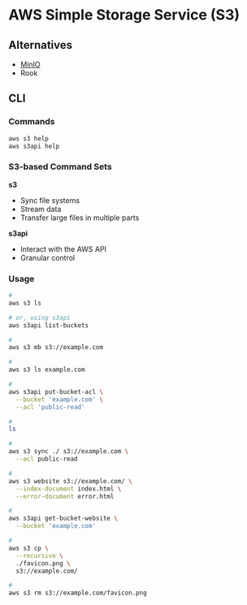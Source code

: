 # AWS Simple Storage Service (S3)

## Alternatives

- [MinIO](/minio.md)
- Rook

## CLI

### Commands

```sh
aws s3 help
aws s3api help
```

### S3-based Command Sets

**s3**

- Sync file systems
- Stream data
- Transfer large files in multiple parts

**s3api**

- Interact with the AWS API
- Granular control

### Usage

```sh
#
aws s3 ls

# or, using s3api
aws s3api list-buckets

#
aws s3 mb s3://example.com

#
aws s3 ls example.com

#
aws s3api put-bucket-acl \
  --bucket 'example.com' \
  --acl 'public-read'

#
ls

#
aws s3 sync ./ s3://example.com \
  --acl public-read

#
aws s3 website s3://example.com/ \
  --index-document index.html \
  --error-document error.html

#
aws s3api get-bucket-website \
  --bucket 'example.com'

#
aws s3 cp \
  --recursive \
  ./favicon.png \
  s3://example.com/

#
aws s3 rm s3://example.com/favicon.png
```
